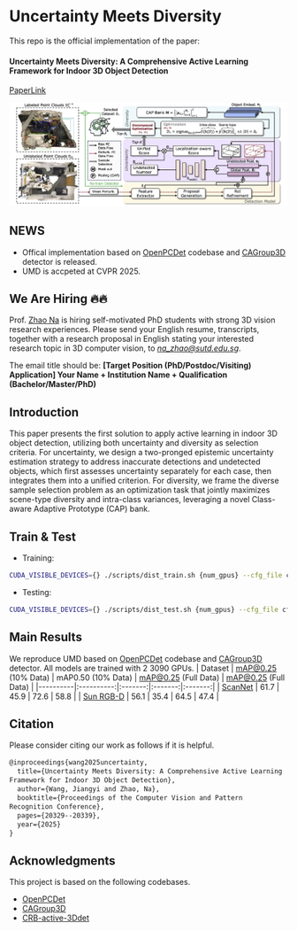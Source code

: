 # Uncertainty Meets Diversity

This repo is the official implementation of the paper:
#### Uncertainty Meets Diversity: A Comprehensive Active Learning Framework for Indoor 3D Object Detection
[PaperLink](https://arxiv.org/pdf/2503.16125)

<img src="architecture.jpg">

## NEWS
- Offical implementation based on [OpenPCDet](https://github.com/open-mmlab/OpenPCDet) codebase and [CAGroup3D](https://github.com/Haiyang-W/CAGroup3D) detector is released.
- UMD is accpeted at CVPR 2025.

## We Are Hiring :fire::fire:
Prof. [Zhao Na](https://na-z.github.io/) is hiring self-motivated PhD students with strong 3D vision research experiences. 
Please send your English resume, transcripts, together with a research proposal in English stating your interested research topic in 3D computer vision, to *na_zhao@sutd.edu.sg*. 

The email title should be: **[Target Position (PhD/Postdoc/Visiting) Application] Your Name + Institution Name + Qualification (Bachelor/Master/PhD)**

## Introduction
This paper presents the first solution to apply active learning in indoor 3D object detection, utilizing both uncertainty and diversity as selection criteria. For uncertainty, we design a two-pronged epistemic uncertainty estimation strategy to address inaccurate detections and undetected objects, which first assesses uncertainty separately for each case, then integrates them into a unified criterion. For diversity, we frame the diverse sample selection problem as an optimization task that jointly maximizes scene-type diversity and intra-class variances, leveraging a novel Class-aware Adaptive Prototype (CAP) bank. 

## Train & Test
- Training:
```bash
CUDA_VISIBLE_DEVICES={} ./scripts/dist_train.sh {num_gpus} --cfg_file cfgs/scannet_models/CAGroup3D_active.yaml --extra_tag {your name} --fix_random_seed
```

- Testing:
```bash
CUDA_VISIBLE_DEVICES={} ./scripts/dist_test.sh {num_gpus} --cfg_file cfgs/scannet_models/CAGroup3D_active.yaml --ckpt {your pth}
```

## Main Results
We reproduce UMD based on [OpenPCDet](https://github.com/open-mmlab/OpenPCDet) codebase and [CAGroup3D](https://github.com/Haiyang-W/CAGroup3D) detector. All models are trained with 2 3090 GPUs.
|   Dataset | mAP@0.25 (10\% Data) | mAP0.50 (10\% Data) | mAP@0.25 (Full Data) | mAP@0.25 (Full Data) |
|----------|:----------:|:-------:|:-------:|:-------:|
| [ScanNet](tools/cfgs/scannet_models/CAGroup3D.yaml) | 61.7  |	45.9 | 72.6 | 58.8 |
| [Sun RGB-D](tools/cfgs/sunrgbd_models/CAGroup3D.yaml) | 56.1   |	35.4 | 64.5 | 47.4 |

## Citation
Please consider citing our work as follows if it is helpful.
```
@inproceedings{wang2025uncertainty,
  title={Uncertainty Meets Diversity: A Comprehensive Active Learning Framework for Indoor 3D Object Detection},
  author={Wang, Jiangyi and Zhao, Na},
  booktitle={Proceedings of the Computer Vision and Pattern Recognition Conference},
  pages={20329--20339},
  year={2025}
}
```

## Acknowledgments
This project is based on the following codebases.
* [OpenPCDet](https://github.com/open-mmlab/OpenPCDet)
* [CAGroup3D](https://github.com/Haiyang-W/CAGroup3D)
* [CRB-active-3Ddet](https://github.com/Luoyadan/CRB-active-3Ddet)

